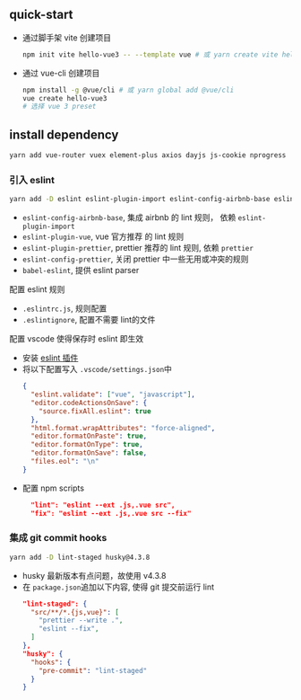 ## quick-start

- 通过脚手架 vite 创建项目
  ```sh
  npm init vite hello-vue3 -- --template vue # 或 yarn create vite hello-vue3 --template vue
  ```
- 通过 vue-cli 创建项目
  ```sh
  npm install -g @vue/cli # 或 yarn global add @vue/cli
  vue create hello-vue3
  # 选择 vue 3 preset
  ```

## install dependency

```sh
yarn add vue-router vuex element-plus axios dayjs js-cookie nprogress
```

### 引入 eslint

```sh
yarn add -D eslint eslint-plugin-import eslint-config-airbnb-base eslint-plugin-vue prettier eslint-plugin-prettier eslint-config-prettier babel-eslint
```

- `eslint-config-airbnb-base`, 集成 airbnb 的 lint 规则， 依赖 `eslint-plugin-import`
- `eslint-plugin-vue`, vue 官方推荐 的 lint 规则
- `eslint-plugin-prettier`, prettier 推荐的 lint 规则, 依赖 `prettier`
- `eslint-config-prettier`, 关闭 prettier 中一些无用或冲突的规则
- `babel-eslint`, 提供 eslint parser

配置 eslint 规则
- `.eslintrc.js`, 规则配置
- `.eslintignore`, 配置不需要 lint的文件

配置 vscode 使得保存时 eslint 即生效
- 安装 [eslint 插件](https://marketplace.visualstudio.com/items?itemName=dbaeumer.vscode-eslint)
- 将以下配置写入 `.vscode/settings.json`中
  ```json
  {
    "eslint.validate": ["vue", "javascript"],
    "editor.codeActionsOnSave": {
      "source.fixAll.eslint": true
    },
    "html.format.wrapAttributes": "force-aligned",
    "editor.formatOnPaste": true,
    "editor.formatOnType": true,
    "editor.formatOnSave": false,
    "files.eol": "\n"
  }
  ```
- 配置 npm scripts
  ```json
    "lint": "eslint --ext .js,.vue src",
    "fix": "eslint --ext .js,.vue src --fix"
  ```

### 集成 git commit hooks

```sh
yarn add -D lint-staged husky@4.3.8
```

- husky 最新版本有点问题，故使用 v4.3.8
- 在 `package.json`追加以下内容, 使得 git 提交前运行 lint
  ```json
  "lint-staged": {
    "src/**/*.{js,vue}": [
      "prettier --write .",
      "eslint --fix",
    ]
  },
  "husky": {
    "hooks": {
      "pre-commit": "lint-staged"
    }
  }
  ```
